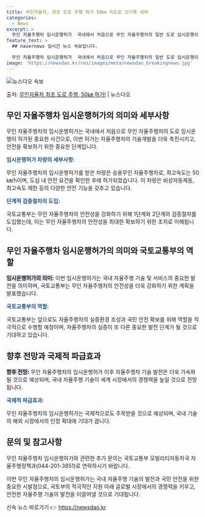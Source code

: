 ```yaml
---
title: 무인자율차, 최초 도로 주행 허가 50㎞ 속도로 신기록 세워
categories:
  - News
excerpt: >
  무인 자율주행차 임시운행허가  국내에서 처음으로 무인 자율주행차의 일반 도로 임시운행이 허가되었습니다. 이번…
feature_text: >
  ## navernews 실시간 뉴스 속보입니다.

  무인 자율주행차 임시운행허가  국내에서 처음으로 무인 자율주행차의 일반 도로 임시운행이 허가되었습니다. 이번…
image: 'https://newsdao.kr/res/images/meta/newsdao_breakingnews.jpg'
---
```


![뉴스다오 속보](https://newsdao.kr/res/images/meta/newsdao_breakingnews.jpg)

<p>출처: <a href="https://newsdao.kr/4196" rel="dofollow">무인자율차 최초 도로 주행, 50㎞ 허가!</a> | 뉴스다오</p>

<h2 data-ke-size="size26">무인 자율주행차 임시운행허가의 의미와 세부사항</h2>
무인 자율주행차의 임시운행허가는 국내에서 처음으로 무인 자율주행차의 도로 임시운행이 허가된 중요한 사건으로, 이번 허가는 자율주행차의 기술개발을 더욱 촉진시키고, 안전을 확보하기 위한 중요한 단계입니다.

<p data-ke-size="size16"><b><span style="color: #1a5490;">임시운행허가 차량의 세부사항:</span></b></p>
무인 자율주행차의 임시운행허가를 받은 차량은 승용무인 자율주행차로, 최고속도는 50㎞/h이며, 도심 내 안전 요건을 확인한 후에 허가되었습니다. 이 차량은 비상자동제동, 최고속도 제한 등의 다양한 안전 기능을 갖추고 있습니다.

<p data-ke-size="size16"><b><span style="color: #1a5490;">단계적 검증절차의 도입:</span></b></p>
국토교통부는 무인 자율주행차의 안전성을 강화하기 위해 1단계와 2단계의 검증절차를 도입했는데, 이는 무인 자율주행차의 안전성을 최대한 확보하기 위한 조치로 이해됩니다. 

<h2 data-ke-size="size26">무인 자율주행차 임시운행허가의 의미와 국토교통부의 역할</h2>
<b><span style="background-color: #21538527;">임시운행허가의 의미:</span></b>
이번 임시운행허가는 국내 자율주행 기술 및 서비스의 중요한 발전을 의미하며, 국토교통부는 무인 자율주행차의 안전성을 더욱 강화하기 위한 계획을 발표했습니다.

<p data-ke-size="size16"><b><span style="color: #1a5490;">국토교통부의 역할:</span></b></p>
국토교통부는 앞으로도 자율주행차의 실증환경 조성과 국민 안전 확보를 위해 역할을 적극적으로 수행할 예정이며, 자율주행차의 실증이 또 다른 중요한 발전 단계가 될 것으로 기대하고 있습니다.

<h2 data-ke-size="size26">향후 전망과 국제적 파급효과</h2>
<b><span style="background-color: #21538527;">향후 전망:</span></b>
무인 자율주행차의 임시운행허가 이후 자율주행차 기술 발전은 더욱 가속화될 것으로 예상되며, 국내 자율주행 기술이 세계 시장에서의 경쟁력을 높일 것으로 전망됩니다.

<p data-ke-size="size16"><b><span style="color: #1a5490;">국제적 파급효과:</span></b></p>
무인 자율주행차의 임시운행허가는 국제적으로도 주목받을 것으로 예상되며, 국내 기술의 해외 시장에서의 인정 확대에 기대가 큽니다.

<h2 data-ke-size="size26">문의 및 참고사항</h2>
무인 자율주행차 임시운행허가와 관련한 추가 문의는 국토교통부 모빌리티자동차국 자율주행정책과(044-201-3851)로 연락하시기 바랍니다.

이번 무인 자율주행차의 임시운행허가는 국내 자율주행 기술의 발전과 국민 안전을 위한 중요한 시발점으로, 국토부의 적극적인 지원 아래 글로벌 시장에서의 경쟁력을 키우고, 안전한 자율주행 기술의 발전을 이끌어낼 것으로 기대됩니다. 

신속 뉴스 바로가기 👉 <a href="https://newsdao.kr" rel="dofollow">https://newsdao.kr</a>


